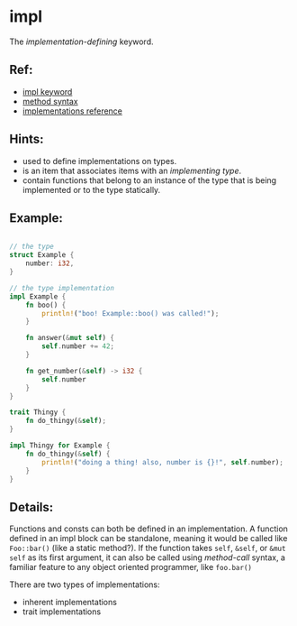 # impl

The _implementation-defining_ keyword.

## Ref:

+ [impl keyword](https://doc.rust-lang.org/beta/std/keyword.impl.html)
+ [method syntax](https://doc.rust-lang.org/stable/book/ch05-03-method-syntax.html)
+ [implementations reference](https://doc.rust-lang.org/reference/items/implementations.html)


## Hints:

+ used to define implementations on types.
+ is an item that associates items with an _implementing type_.
+ contain functions that belong to an instance of the type that is being
implemented or to the type statically.

## Example:

```rust

// the type
struct Example {
    number: i32,
}

// the type implementation
impl Example {
    fn boo() {
        println!("boo! Example::boo() was called!");
    }

    fn answer(&mut self) {
        self.number += 42;
    }

    fn get_number(&self) -> i32 {
        self.number
    }
}

trait Thingy {
    fn do_thingy(&self);
}

impl Thingy for Example {
    fn do_thingy(&self) {
        println!("doing a thing! also, number is {}!", self.number);
    }
}
```

## Details:

Functions and consts can both be defined in an implementation. A function
defined in an impl block can be standalone, meaning it would be called like
`Foo::bar()` (like a static method?). If the function takes `self`, `&self`, or
`&mut self` as its first argument, it can also be called using _method-call_
syntax, a familiar feature to any object oriented programmer, like `foo.bar()`


There are two types of implementations:

+ inherent implementations
+ trait implementations
